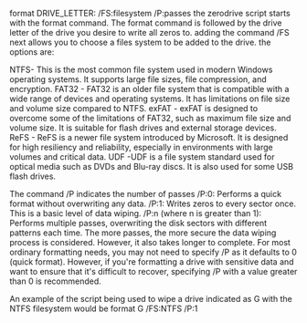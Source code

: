 format DRIVE_LETTER: /FS:filesystem /P:passes
the zerodrive script starts with the format command. The format command is followed by the drive letter of the drive you desire to write all zeros to.
adding the command /FS next allows you to choose a files system to be added to the drive. the options are:

NTFS- This is the most common file system used in modern Windows operating systems. It supports large file sizes, file compression, and encryption.
FAT32 - FAT32 is an older file system that is compatible with a wide range of devices and operating systems. It has limitations on file size and volume size compared to NTFS.
exFAT - exFAT is designed to overcome some of the limitations of FAT32, such as maximum file size and volume size. It is suitable for flash drives and external storage devices.
ReFS - ReFS is a newer file system introduced by Microsoft. It is designed for high resiliency and reliability, especially in environments with large volumes and critical data.
UDF -UDF is a file system standard used for optical media such as DVDs and Blu-ray discs. It is also used for some USB flash drives.

The command /P indicates the number of passes 
/P:0: Performs a quick format without overwriting any data.
/P:1: Writes zeros to every sector once. This is a basic level of data wiping.
/P:n (where n is greater than 1): Performs multiple passes, overwriting the disk sectors with different patterns each time. The more passes, the more secure the data wiping process is considered. However, it also takes longer to complete.
For most ordinary formatting needs, you may not need to specify /P as it defaults to 0 (quick format). However, if you're formatting a drive with sensitive data and want to ensure that it's difficult to recover, specifying /P with a value greater than 0 is recommended.

An example of the script being used to wipe a drive indicated as G with the NTFS filesystem would be 
format G /FS:NTFS /P:1
